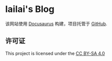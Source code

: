 # lailai's Blog

该网站使用 [Docusaurus](https://docusaurus.io/) 构建，项目托管于 [GitHub](https://github.com/lailai0916/lailai0916.github.io).

## 许可证

This project is licensed under the [CC BY-SA 4.0](https://creativecommons.org/licenses/by-sa/4.0/?ref=chooser-v1)
